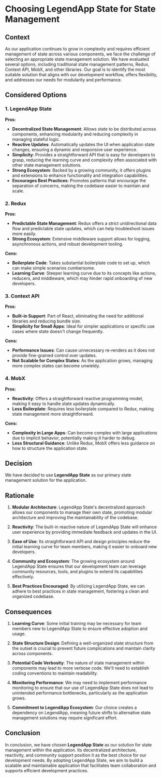 # Choosing LegendApp State for State Management

## Context

As our application continues to grow in complexity and requires efficient management of state across various components, we face the challenge of selecting an appropriate state management solution. We have evaluated several options, including traditional state management patterns, Redux, Context API, MobX, and other libraries. Our goal is to identify the most suitable solution that aligns with our development workflow, offers flexibility, and addresses our needs for modularity and performance.

## Considered Options

### 1. LegendApp State

**Pros:**

- **Decentralized State Management**: Allows state to be distributed across components, enhancing modularity and reducing complexity in managing stateful logic.
- **Reactive Updates**: Automatically updates the UI when application state changes, ensuring a dynamic and responsive user experience.
- **Simplicity**: Provides a straightforward API that is easy for developers to grasp, reducing the learning curve and complexity often associated with other state management solutions.
- **Strong Ecosystem**: Backed by a growing community, it offers plugins and extensions to enhance functionality and integration capabilities.
- **Encourages Best Practices**: Promotes patterns that encourage the separation of concerns, making the codebase easier to maintain and scale.

### 2. Redux

**Pros:**

- **Predictable State Management**: Redux offers a strict unidirectional data flow and predictable state updates, which can help troubleshoot issues more easily.
- **Strong Ecosystem**: Extensive middleware support allows for logging, asynchronous actions, and robust development tooling.

**Cons:**

- **Boilerplate Code**: Takes substantial boilerplate code to set up, which can make simple scenarios cumbersome.
- **Learning Curve**: Steeper learning curve due to its concepts like actions, reducers, and middleware, which may hinder rapid onboarding of new developers.

### 3. Context API

**Pros:**

- **Built-in Support**: Part of React, eliminating the need for additional libraries and reducing bundle size.
- **Simplicity for Small Apps**: Ideal for simpler applications or specific use cases where state doesn't change frequently.

**Cons:**

- **Performance Issues**: Can cause unnecessary re-renders as it does not provide fine-grained control over updates.
- **Not Scalable for Complex States**: As the application grows, managing more complex states can become unwieldy.

### 4. MobX

**Pros:**

- **Reactivity**: Offers a straightforward reactive programming model, making it easy to handle state updates dynamically.
- **Less Boilerplate**: Requires less boilerplate compared to Redux, making state management more straightforward.

**Cons:**

- **Complexity in Large Apps**: Can become complex with large applications due to implicit behavior, potentially making it harder to debug.
- **Less Structural Guidance**: Unlike Redux, MobX offers less guidance on how to structure the application state.

## Decision

We have decided to use **LegendApp State** as our primary state management solution for the application.

## Rationale

1. **Modular Architecture**: LegendApp State's decentralized approach allows our components to manage their own state, promoting modular architecture and improving the maintainability of the codebase.

2. **Reactivity**: The built-in reactive nature of LegendApp State will enhance user experience by providing immediate feedback and updates in the UI.

3. **Ease of Use**: Its straightforward API and design principles reduce the initial learning curve for team members, making it easier to onboard new developers.

4. **Community and Ecosystem**: The growing ecosystem around LegendApp State ensures that our development team can leverage community resources, tools, and plugins to extend its capabilities effectively.

5. **Best Practices Encouraged**: By utilizing LegendApp State, we can adhere to best practices in state management, fostering a clean and organized codebase.

## Consequences

1. **Learning Curve**: Some initial training may be necessary for team members new to LegendApp State to ensure effective adoption and usage.

2. **State Structure Design**: Defining a well-organized state structure from the outset is crucial to prevent future complications and maintain clarity across components.

3. **Potential Code Verbosity**: The nature of state management within components may lead to more verbose code. We'll need to establish coding conventions to maintain readability.

4. **Monitoring Performance**: We may need to implement performance monitoring to ensure that our use of LegendApp State does not lead to unintended performance bottlenecks, particularly as the application grows.

5. **Commitment to LegendApp Ecosystem**: Our choice creates a dependency on LegendApp, meaning future shifts to alternative state management solutions may require significant effort.

## Conclusion

In conclusion, we have chosen **LegendApp State** as our solution for state management within the application. Its decentralized architecture, reactivity, and community support position it as the best choice for our development needs. By adopting LegendApp State, we aim to build a scalable and maintainable application that facilitates team collaboration and supports efficient development practices.
